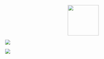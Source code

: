 <div id="header" align="center">
  <img src="https://media.giphy.com/media/lP8xu5t2DLGG045H8F/giphy.gif" width="100"/>
</div>




![](https://raw.githubusercontent.com/talmkg/github-stats/master/generated/overview.svg#gh-dark-mode-only)


![](https://raw.githubusercontent.com/username/github-stats/master/generated/languages.svg#gh-dark-mode-only)

